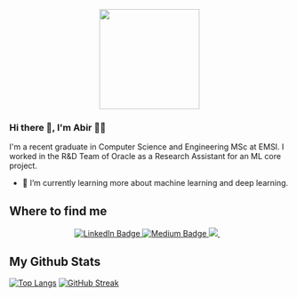 <div id="header" align="center">
  <img src="https://media.giphy.com/media/du3J3cXyzhj75IOgvA/giphy.gif" width="180"/>
  <div id="badges">

</div>
  <img src="https://komarev.com/ghpvc/?username=abir9hassini&style=flat-square&color=blue" alt=""/>

</div>

### Hi there 👋, I'm Abir 👩‍💻
I'm a recent graduate in Computer Science and Engineering MSc at EMSI. I worked in the R&D Team of Oracle as a Research Assistant for an ML core project.
<!--
**abir9hassini/abir9hassini** is a ✨ _special_ ✨ repository because its `README.md` (this file) appears on your GitHub profile.

Here are some ideas to get you started:

- 🔭 I’m currently working on ...
- 🌱  
- 👯 I’m looking to collaborate on ...
- 🤔 I’m looking for help with ...
- 💬 Ask me about ...
- 📫 How to reach me: ...
- 😄 Pronouns: ...
- ⚡ Fun fact: ...
-->
- 🌱  I’m currently learning more about machine learning and deep learning.
<div align="left">


## Where to find me 
<div id="header" align="center">
  <div id="badges">
  <a href="https://www.linkedin.com/in/abir-hassini-4064b8124/">
    <img src="https://img.shields.io/badge/LinkedIn-blue?style=for-the-badge&logo=linkedin&logoColor=white" alt="LinkedIn Badge"/>
  </a>
  <a href="https://medium.com/@hassini.abir">
    <img src="https://img.shields.io/badge/Medium-black?style=for-the-badge&logo=medium&logoColor=white" alt="Medium Badge"/>
  </a>
 
  <a href="https://abir9hassini.github.io/" target="_blank">
    <img src="https://img.shields.io/badge/me-portfolio-pink?style=for-the-badge" />        
  </a>&nbsp;&nbsp;
</div>
 
</div>



 
## My Github Stats 
[![Top Langs](https://github-readme-stats.vercel.app/api/top-langs/?username=abir9hassini&layout=compact&theme=vision-friendly-dark)](https://github.com/anuraghazra/github-readme-stats)
[![GitHub Streak](http://github-readme-streak-stats.herokuapp.com?user=abir9hassini&theme=dark&background=000000)](https://git.io/streak-stats)


</div>

